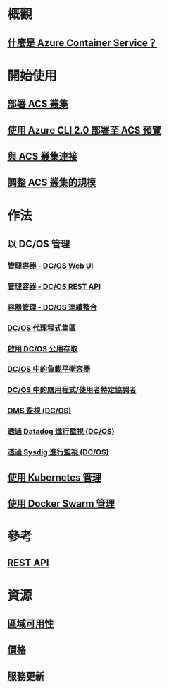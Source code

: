 # 概觀
## [什麼是 Azure Container Service？](container-service-intro.md)
# 開始使用
## [部署 ACS 叢集](container-service-deployment.md)
## [使用 Azure CLI 2.0 部署至 ACS 預覽](container-service-create-acs-cluster-cli.md)
## [與 ACS 叢集連接](container-service-connect.md)
## [調整 ACS 叢集的規模](container-service-scale.md)

# 作法

## 以 DC/OS 管理
### [管理容器 - DC/OS Web UI](container-service-mesos-marathon-ui.md)
### [管理容器 - DC/OS REST API](container-service-mesos-marathon-rest.md)
### [容器管理 - DC/OS 連續整合](container-service-setup-ci-cd.md)
### [DC/OS 代理程式集區](container-service-dcos-agents.md)
### [啟用 DC/OS 公用存取](container-service-enable-public-access.md)
### [DC/OS 中的負載平衡容器](container-service-load-balancing.md)
### [DC/OS 中的應用程式/使用者特定協調者](container-service-application-specific-marathon.md)
### [ OMS 監視 (DC/OS)](container-service-monitoring-oms.md)
### [透過 Datadog 進行監視 (DC/OS)](container-service-monitoring.md)
### [透過 Sysdig 進行監視 (DC/OS)](container-service-monitoring-sysdig.md)
## [使用 Kubernetes 管理](container-service-kubernetes-walkthrough.md)
## [使用 Docker Swarm 管理](container-service-docker-swarm.md)

# 參考
## [REST API](/rest/api/compute/containerservices)

# 資源
## [區域可用性](https://azure.microsoft.com/regions/services/)
## [價格](https://azure.microsoft.com/pricing/details/container-service/)
## [服務更新](https://azure.microsoft.com/en-us/updates/?product=container-service&updatetype=&platform=)


<!--HONumber=Nov16_HO4-->


